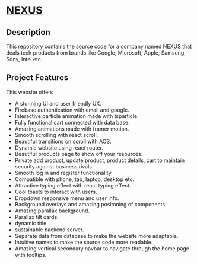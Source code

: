 # [NEXUS](https://brand-shop-client-d55a1.web.app/)

## Description

This repository contains the source code for a company named NEXUS that deals tech products from brands like Google, Microsoft, Apple, Samsung, Sony, Intel etc.

## Project Features

This website offers

- A stunning UI and user friendly UX.
- Firebase authentication with email and google.
- Interactive particle animation made with tsparticle.
- Fully functional cart connected with data base.
- Amazing animations made with framer motion.
- Smooth scrolling with react scroll.
- Beautiful transitions on scroll with AOS.
- Dynamic website using react router.
- Beautiful products page to show off your resources.
- Private add product, update product, product details, cart to maintain security against business rivals.
- Smooth log in and register functionality.
- Compatible with phone, tab, laptop, desktop etc.
- Attractive typing effect with react typing effect.
- Cool toasts to interact with users.
- Dropdown responsive menu and user info.
- Background overlays and amazing positoning of components.
- Amazing parallax background.
- Parallax tilt cards.
- dynamic title.
- sustainable backend server.
- Separate data from database to make the website more adaptable.
- Intuitive names to make the source code more readable.
- Amazing vertical secondary navbar to navigate through the home page with tooltips.


